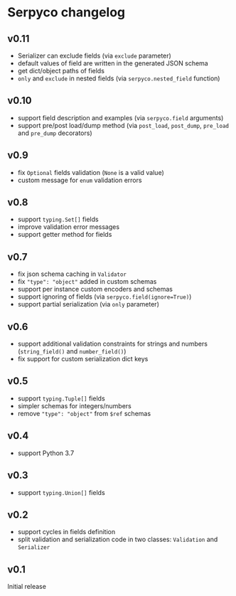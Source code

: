# Serpyco changelog

## v0.11

- Serializer can exclude fields (via `exclude` parameter)
- default values of field are written in the generated JSON schema
- get dict/object paths of fields
- `only` and `exclude` in nested fields (via `serpyco.nested_field` function)

## v0.10

- support field description and examples (via `serpyco.field` arguments)
- support pre/post load/dump method (via `post_load`, `post_dump`, `pre_load` and `pre_dump` decorators)

## v0.9

- fix `Optional` fields validation (`None` is a valid value)
- custom message for `enum` validation errors

## v0.8

- support `typing.Set[]` fields
- improve validation error messages
- support getter method for fields

## v0.7

- fix json schema caching in `Validator`
- fix `"type": "object"` added in custom schemas
- support per instance custom encoders and schemas
- support ignoring of fields (via `serpyco.field(ignore=True)`)
- support partial serialization (via `only` parameter)

## v0.6

- support additional validation constraints for strings and numbers (`string_field()` and `number_field()`)
- fix support for custom serialization dict keys

## v0.5

- support `typing.Tuple[]` fields
- simpler schemas for integers/numbers
- remove `"type": "object"` from `$ref` schemas

## v0.4

- support Python 3.7

## v0.3

- support `typing.Union[]` fields

## v0.2

- support cycles in fields definition
- split validation and serialization code in two classes: `Validation` and `Serializer`

## v0.1

Initial release